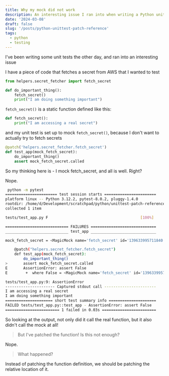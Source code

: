 ```yaml
---
title: Why my mock did not work
description: An interesting issue I ran into when writing a Python unit test
date: '2024-03-08'
draft: false
slug: '/posts/python-unittest-patch-reference'
tags:
  - python
  - testing
---
```


I've been writing some unit tests the other day, and ran into an interesting issue

I have a piece of code that fetches a secret from AWS that I wanted to test

```python:title=important_code.py
from helpers.secret_fetcher import fetch_secret

def do_important_thing():
    fetch_secret()
    print("I am doing something important")
```

`fetch_secret()` is a static function defined like this:

```python:title=secret_fetcher.py
def fetch_secret():
    print("I am accessing a real secret")
```

and my unit test is set up to mock `fetch_secret()`, because I don't want to actually try to fetch secrets

```python:title=test_app.py
@patch('helpers.secret_fetcher.fetch_secret')
def test_app(mock_fetch_secret):
    do_important_thing()
    assert mock_fetch_secret.called
```

So my thinking here is - I mock fetch_secret, and all is well. Right?

Nope.

```bash
 python -m pytest
======================= test session starts =======================
platform linux -- Python 3.12.2, pytest-8.0.2, pluggy-1.4.0
rootdir: /home/d/Development/scratchpad/python/unittest-patch-reference
collected 1 item

tests/test_app.py F                                         [100%]

============================ FAILURES =============================
____________________________ test_app _____________________________

mock_fetch_secret = <MagicMock name='fetch_secret' id='139633995711840'>

    @patch("helpers.secret_fetcher.fetch_secret")
    def test_app(mock_fetch_secret):
        do_important_thing()
>       assert mock_fetch_secret.called
E       AssertionError: assert False
E        +  where False = <MagicMock name='fetch_secret' id='139633995711840'>.called

tests/test_app.py:9: AssertionError
---------------------- Captured stdout call -----------------------
I am accessing a real secret
I am doing something important
===================== short test summary info =====================
FAILED tests/test_app.py::test_app - AssertionError: assert False
======================== 1 failed in 0.03s ========================
```

So looking at the output, not only did it call the real function, but it also didn't call the mock at all!

> But I've patched the function! Is this not enough?

Nope.

> What happened?

Instead of patching the function definition, we should be patching the relative location of it.
